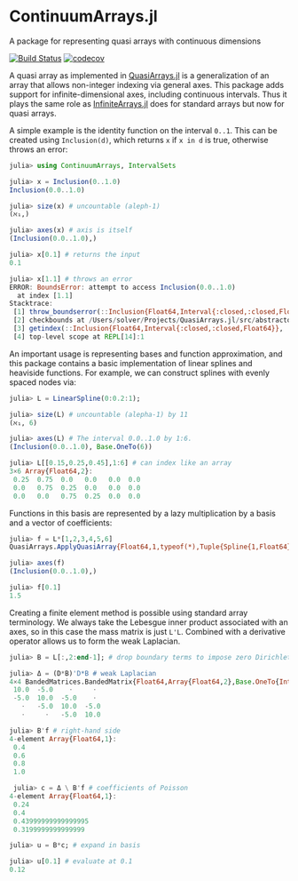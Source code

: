 # ContinuumArrays.jl
A package for representing quasi arrays with continuous dimensions

[![Build Status](https://github.com/JuliaApproximation/ContinuumArrays.jl/workflows/CI/badge.svg)](https://github.com/JuliaApproximation/ContinuumArrays.jl/actions)
[![codecov](https://codecov.io/gh/JuliaApproximation/ContinuumArrays.jl/branch/master/graph/badge.svg)](https://codecov.io/gh/JuliaApproximation/ContinuumArrays.jl)


A quasi array as implemented in [QuasiArrays.jl](https://github.com/JuliaApproximation/QuasiArrays.jl) is a 
generalization of an array that allows non-integer indexing via general axes. This package adds support for
infinite-dimensional axes, including continuous intervals. Thus it plays the same role as [InfiniteArrays.jl](https://github.com/JuliaArrays/InfiniteArrays.jl) does for standard arrays but now for quasi arrays. 

A simple example is the identity function on the interval `0..1`. This can be created using `Inclusion(d)`,
which returns `x` if `x in d` is true, otherwise throws an error:
```julia
julia> using ContinuumArrays, IntervalSets

julia> x = Inclusion(0..1.0)
Inclusion(0.0..1.0)

julia> size(x) # uncountable (aleph-1)
(ℵ₁,)

julia> axes(x) # axis is itself
(Inclusion(0.0..1.0),)

julia> x[0.1] # returns the input
0.1

julia> x[1.1] # throws an error
ERROR: BoundsError: attempt to access Inclusion(0.0..1.0)
  at index [1.1]
Stacktrace:
 [1] throw_boundserror(::Inclusion{Float64,Interval{:closed,:closed,Float64}}, ::Tuple{Float64}) at ./abstractarray.jl:538
 [2] checkbounds at /Users/solver/Projects/QuasiArrays.jl/src/abstractquasiarray.jl:287 [inlined]
 [3] getindex(::Inclusion{Float64,Interval{:closed,:closed,Float64}}, ::Float64) at /Users/solver/Projects/QuasiArrays.jl/src/indices.jl:158
 [4] top-level scope at REPL[14]:1
```

An important usage is representing bases and function approximation, and this package contains
a basic implementation of linear splines and heaviside functions. For example, we can construct splines
with evenly spaced nodes via:
```julia
julia> L = LinearSpline(0:0.2:1);

julia> size(L) # uncountable (alepha-1) by 11
(ℵ₁, 6)

julia> axes(L) # The interval 0.0..1.0 by 1:6. 
(Inclusion(0.0..1.0), Base.OneTo(6))

julia> L[[0.15,0.25,0.45],1:6] # can index like an array
3×6 Array{Float64,2}:
 0.25  0.75  0.0   0.0   0.0  0.0
 0.0   0.75  0.25  0.0   0.0  0.0
 0.0   0.0   0.75  0.25  0.0  0.0
```
Functions in this basis are represented by a lazy multiplication by a basis
and a vector of coefficients:
```julia
julia> f = L*[1,2,3,4,5,6]
QuasiArrays.ApplyQuasiArray{Float64,1,typeof(*),Tuple{Spline{1,Float64},Array{Int64,1}}}(*, (Spline{1,Float64}([0.0, 0.2, 0.4, 0.6, 0.8, 1.0]), [1, 2, 3, 4, 5, 6]))

julia> axes(f)
(Inclusion(0.0..1.0),)

julia> f[0.1]
1.5
```

Creating a finite element method is possible using standard array terminology. 
We always take the Lebesgue inner product associated with an axes, so in this
case the mass matrix is just `L'L`. Combined with a derivative operator allows
us to form the weak Laplacian.
```julia
julia> B = L[:,2:end-1]; # drop boundary terms to impose zero Dirichlet

julia> Δ = (D*B)'D*B # weak Laplacian
4×4 BandedMatrices.BandedMatrix{Float64,Array{Float64,2},Base.OneTo{Int64}}:
 10.0  -5.0    ⋅     ⋅ 
 -5.0  10.0  -5.0    ⋅ 
   ⋅   -5.0  10.0  -5.0
   ⋅     ⋅   -5.0  10.0

julia> B'f # right-hand side
4-element Array{Float64,1}:
 0.4
 0.6
 0.8
 1.0

 julia> c = Δ \ B'f # coefficients of Poisson
4-element Array{Float64,1}:
 0.24               
 0.4                
 0.43999999999999995
 0.3199999999999999 

julia> u = B*c; # expand in basis

julia> u[0.1] # evaluate at 0.1
0.12
```


